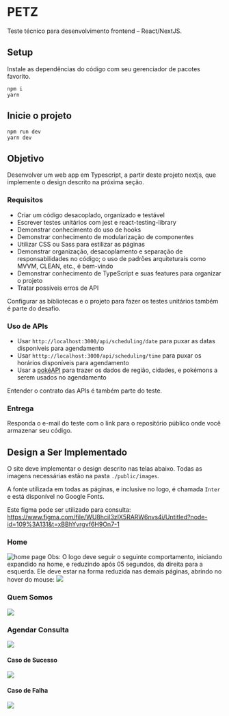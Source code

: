 # PETZ
 
Teste técnico para desenvolvimento frontend – React/NextJS.

## Setup

Instale as dependências do código com seu gerenciador de pacotes favorito.

```shell
npm i
yarn 
```

## Inicie o projeto
```shell
npm run dev
yarn dev
```

## Objetivo

Desenvolver um web app em Typescript, a partir deste projeto nextjs, que implemente o design descrito na próxima seção.

### Requisitos
- Criar um código desacoplado, organizado e testável
- Escrever testes unitários com jest e react-testing-library
- Demonstrar conhecimento do uso de hooks
- Demonstrar conhecimento de modularização de componentes
- Utilizar CSS ou Sass para estilizar as páginas
- Demonstrar organização, desacoplamento e separação de responsabilidades no código; o uso de padrões arquiteturais como MVVM, CLEAN, etc., é bem-vindo
- Demonstrar conhecimento de TypeScript e suas features para organizar o projeto
- Tratar possíveis erros de API

Configurar as bibliotecas e o projeto para fazer os testes unitários também é parte do desafio.

### Uso de APIs
- Usar `http://localhost:3000/api/scheduling/date` para puxar as datas disponíveis para agendamento
- Usar `htttp://localhost:3000/api/scheduling/time` para puxar os horários disponíveis para agendamento
- Usar a [pokéAPI](https://pokeapi.co/) para trazer os dados de região, cidades, e pokémons a serem usados no agendamento

Entender o contrato das APIs é também parte do teste.

### Entrega
Responda o e-mail do teste com o link para o repositório público onde você armazenar seu código.

## Design a Ser Implementado
O site deve implementar o design descrito nas telas abaixo. Todas as imagens necessárias estão na pasta `./public/images`.

A fonte utilizada em todas as páginas, e inclusive no logo, é chamada `Inter` e está disponível no Google Fonts.

Este figma pode ser utilizado para consulta: https://www.figma.com/file/WU8hciI3zIX5RARW6nvs4i/Untitled?node-id=109%3A131&t=xBBhYvrgvf6H9On7-1

### Home
![home page](public/test-sample/Home.png)
Obs: O logo deve seguir o seguinte comportamento, iniciando expandido na home, e reduzindo após 05 segundos, da direita para a esquerda. Ele deve estar na forma reduzida nas demais páginas, abrindo no hover do mouse:
![](public/test-sample/logo-behavior.png)
### Quem Somos
![](public/test-sample/Quem%20Somos.png)
### Agendar Consulta
![](public/test-sample/Agendar%20Consulta.png)
#### Caso de Sucesso
![](public/test-sample/Agendar%20Consulta%20Sucesso.png)
#### Caso de Falha
![](public/test-sample/Agendar%20Consulta%20Falha.png)
